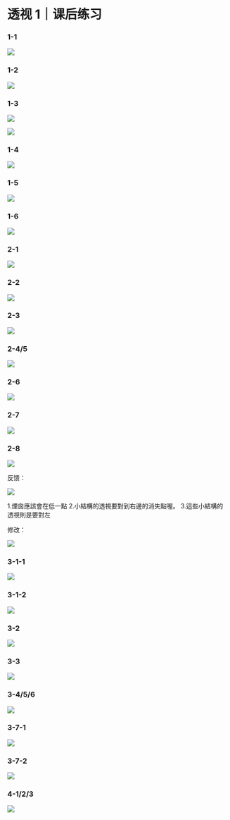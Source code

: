 # 透视 1｜课后练习

### 1-1 

![](https://i.imgur.com/kZnGtdK.png)


### 1-2

![](https://i.imgur.com/JMDdljE.png)


### 1-3

![](https://i.imgur.com/VcXsdhS.png)

![](https://i.imgur.com/Icsz0tU.png)

### 1-4

![](https://i.imgur.com/YX88fex.png)


### 1-5

![](https://i.imgur.com/DBOh1V7.png)

### 1-6

![](https://i.imgur.com/MxQqDol.png)

### 2-1

![](https://i.imgur.com/xrZgSwv.png)

### 2-2

![](https://i.imgur.com/fwZ7zAj.png)

### 2-3

![](https://i.imgur.com/TDRGVV7.png)

### 2-4/5

![](https://i.imgur.com/8cqjbJ1.png)

### 2-6

![](https://i.imgur.com/FjhDd40.png)

### 2-7

![](https://i.imgur.com/Au9fFE1.png)

### 2-8

![](https://i.imgur.com/lHGFijv.png)

反馈：

![](https://i.imgur.com/YiBhi7P.jpg)

1.煙囪應該會在低一點
2.小結構的透視要對到右邊的消失點喔。
3.這些小結構的透視則是要對左

修改：

![](https://i.imgur.com/8EAaJn1.png)

### 3-1-1

![](https://i.imgur.com/A3y1zci.png)

### 3-1-2

![](https://i.imgur.com/LIrcCxI.png)

### 3-2

![](https://i.imgur.com/yW7f4h3.png)

### 3-3 

![](https://i.imgur.com/iIqPI6d.png)

### 3-4/5/6

![](https://i.imgur.com/JpDPPz7.png)

### 3-7-1

![](https://i.imgur.com/U1womgL.png)

### 3-7-2

![](https://i.imgur.com/04xtLRA.png)

### 4-1/2/3

![](https://i.imgur.com/YEuaY4D.png)



